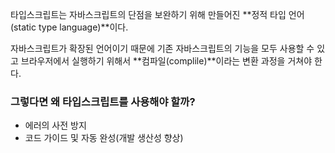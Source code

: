 타입스크립트는 자바스크립트의 단점을 보완하기 위해 만들어진 **정적 타입 언어(static type language)**이다.

자바스크립트가 확장된 언어이기 때문에 기존 자바스크립트의 기능을 모두 사용할 수 있고 브라우저에서 실행하기 위해서 **컴파일(complile)**이라는 변환 과정을 거쳐야 한다.

### **그렇다면 왜 타입스크립트를 사용해야 할까?**

- 에러의 사전 방지
- 코드 가이드 및 자동 완성(개발 생산성 향상)
